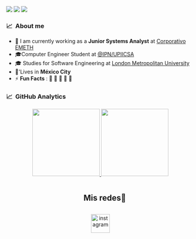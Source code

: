 <!--horizontal divider(gradiant)-->
<img src="https://user-images.githubusercontent.com/73097560/115834477-dbab4500-a447-11eb-908a-139a6edaec5c.gif">

<img src="https://cdn.discordapp.com/attachments/820719675675508739/1167962694767362058/github_aleg.png?ex=65500906&is=653d9406&hm=eed4523ab09f0d2e5eb36a0be0024ec9baf828da218fa1ce778b77e96f569d31&">


<img src="https://user-images.githubusercontent.com/73097560/115834477-dbab4500-a447-11eb-908a-139a6edaec5c.gif">

### 📈 &nbsp;About me
- 🏢 I am currently working as a **Junior Systems Analyst** at [Corporativo EMETH](https://sistemasemeth.com.mx/) 
- 🎓Computer Engineer Student at <a href="https://www.upiicsa.ipn.mx/">@IPN/UPIICSA</a>
- 🎓 Studies for Software Engineering at [London Metropolitan University](https://www.londonmet.ac.uk/)
- 🏡'Lives in **México City**
- ⚡ **Fun Facts** : 🍕 🏉 🏏 🎥 🚞

### 📈 &nbsp;GitHub Analytics

<p align="center">
<a href="https://github.com/AlejandraGomezH">
  <img height="180em" src="https://github-readme-stats-eight-theta.vercel.app/api?username=AlejandraGomezH&show_icons=true&theme=algolia&include_all_commits=true&count_private=true"/>
  <img height="180em" src="https://github-readme-stats-eight-theta.vercel.app/api/top-langs/?username=AlejandraGomezH&layout=compact&langs_count=8&theme=algolia"/>
</a>
</p>

<!-- Connect with me -->
<!--h2 without bottom border-->
<div id="user-content-toc">
  <ul align="center">
    <summary><h2 style="display: inline-block">Mis redes🤝</h2></summary>
  </ul>
</div>

<!--icons and links-->
<p align="center">
<a href="https://www.instagram.com/ale.go9/" target="blank"><img align="center" src="https://user-images.githubusercontent.com/88904952/234981169-2dd1e58f-4b7e-468c-8213-034ba62156c3.png" alt="instagram" height="50" width="50" /></a>
</p>
